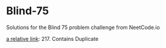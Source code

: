 # Blind-75
Solutions for the Blind 75 problem challenge from NeetCode.io

[a relative link](P1.py): 217. Contains Duplicate